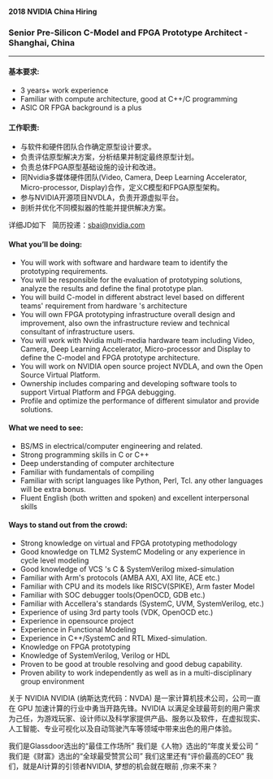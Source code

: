 #### 2018 NVIDIA China Hiring

### Senior Pre-Silicon C-Model and FPGA Prototype Architect - Shanghai, China
___

#### 基本要求:
- 3 years+ work experience
- Familiar with compute architecture, good at C++/C programming
- ASIC OR FPGA background is a plus

#### 工作职责:
- 与软件和硬件团队合作确定原型设计要求。
- 负责评估原型解决方案，分析结果并制定最终原型计划。
- 负责总体FPGA原型基础设施的设计和改进。
- 同Nvidia多媒体硬件团队(Video, Camera, Deep Learning Accelerator, Micro-processor, Display)合作，定义C模型和FPGA原型架构。
- 参与NVIDIA开源项目NVDLA，负责开源虚拟平台。
- 剖析并优化不同模拟器的性能并提供解决方案。

详细JD如下   简历投递：sbai@nvidia.com
#### What you’ll be doing:
- You will work with software and hardware team to identify the prototyping requirements.
- You will be responsible for the evaluation of prototyping solutions, analyze the results and define the final prototype plan.
- You will build C-model in different abstract level based on different teams' requirement from hardware 's architecture
- You will own FPGA prototyping infrastructure overall design and improvement, also own the infrastructure review and technical consultant of infrastructure users.
- You will work with Nvidia multi-media hardware team including Video, Camera, Deep Learning Accelerator, Micro-processor and Display to define the C-model and FPGA prototype architecture.
- You will work on NVIDIA open source project NVDLA, and own the Open Source Virtual Platform.
- Ownership includes comparing and developing software tools to support Virtual Platform and FPGA debugging.
- Profile and optimize the performance of different simulator and provide solutions.

#### What we need to see: 
- BS/MS in electrical/computer engineering and related.
- Strong programming skills in C or C++
- Deep understanding of computer architecture
- Familiar with fundamentals of compiling
- Familiar with script languages like Python, Perl, Tcl. any other languages will be extra bonus.
- Fluent English (both written and spoken) and excellent interpersonal skills

#### Ways to stand out from the crowd: 
- Strong knowledge on virtual and FPGA prototyping methodology
- Good knowledge on TLM2 SystemC Modeling or any experience in cycle level modeling
- Good knowledge of VCS 's C & SystemVerilog mixed-simulation
- Familiar with Arm's protocols (AMBA AXI, AXI lite, ACE etc.)
- Familiar with CPU and its models like RISCV(SPIKE), Arm faster Model
- Familiar with SOC debugger tools(OpenOCD, GDB etc.)
- Familiar with Accellera's standards (SystemC, UVM, SystemVerilog, etc.)
- Experience of using 3rd party tools (VDK, OpenOCD etc.)
- Experience in opensource project
- Experience in Functional Modeling
- Experience in C++/SystemC and RTL Mixed-simulation.
- Knowledge on FPGA prototyping
- Knowledge of SystemVerilog, Verilog or HDL
- Proven to be good at trouble resolving and good debug capability.
- Proven ability to work independently as well as in a multi-disciplinary group environment


关于 NVIDIA
NVIDIA (纳斯达克代码：NVDA) 是一家计算机技术公司，公司一直在 GPU 加速计算的行业中勇当开路先锋。NVIDIA 以满足全球最苛刻的用户需求为己任，为游戏玩家、设计师以及科学家提供产品、服务以及软件，在虚拟现实、人工智能、专业可视化以及自动驾驶汽车等领域中带来出色的用户体验。


我们是Glassdoor选出的“最佳工作场所” 我们是《人物》选出的“年度关爱公司 ” 我们是《财富》选出的“全球最受赞赏公司”  我们这里还有“评价最高的CEO”  我们，就是AI计算的引领者NVIDIA, 梦想的机会就在眼前 ,你来不来？
